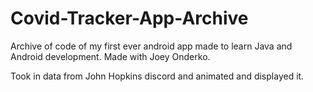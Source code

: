 # Covid-Tracker-App-Archive
Archive of code of my first ever android app made to learn Java and Android development. 
Made with Joey Onderko. 

Took in data from John Hopkins discord and animated and displayed it. 
